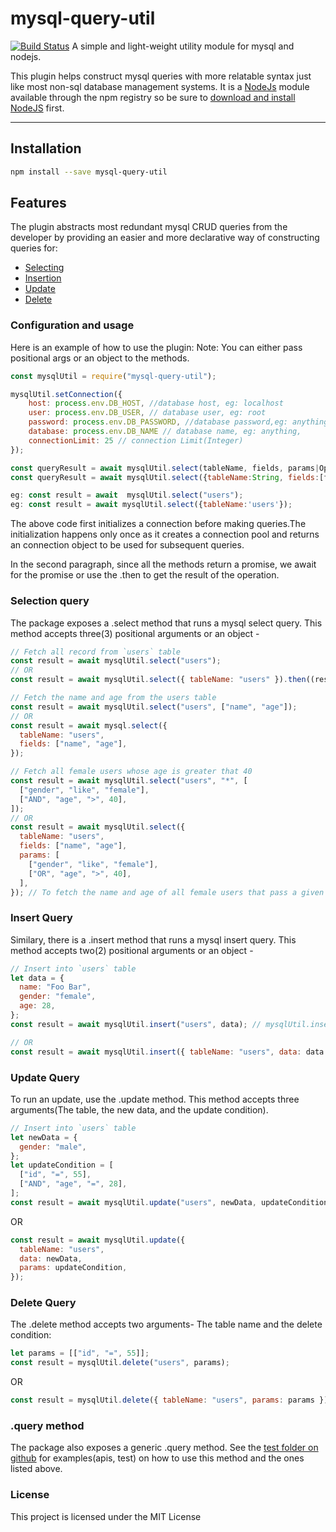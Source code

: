 # mysql-query-util

[![Build Status](https://travis-ci.com/uchennaemeruche/mysql-util.svg?token=UzXstzQpgUvQ1wppiktz&branch=master)](https://travis-ci.com/uchennaemeruche/mysql-util)
A simple and light-weight utility module for mysql and nodejs.

This plugin helps construct mysql queries with more relatable syntax just like most non-sql database management systems. It is a [NodeJs](https://nodejs.org/en) module available through the npm registry so be sure to [download and install NodeJS](https://nodejs.org/en/download) first.

---

## Installation

```bash
npm install --save mysql-query-util
```

## Features

The plugin abstracts most redundant mysql CRUD queries from the developer by providing an easier and more declarative way of constructing queries for:

- [Selecting](#Selecting)
- [Insertion](#Insertion)
- [Update](#Update)
- [Delete](#Delete)

### Configuration and usage

Here is an example of how to use the plugin:
Note: You can either pass positional args or an object to the methods.

```js
const mysqlUtil = require("mysql-query-util");

mysqlUtil.setConnection({
    host: process.env.DB_HOST, //database host, eg: localhost
    user: process.env.DB_USER, // database user, eg: root
    password: process.env.DB_PASSWORD, //database password,eg: anything
    database: process.env.DB_NAME // database name, eg: anything,
    connectionLimit: 25 // connection Limit(Integer)
});

const queryResult = await mysqlUtil.select(tableName, fields, params|Optional);
const queryResult = await mysqlUtil.select({tableName:String, fields:[fieds|columns_to_select], params:[[params|optional]]});

eg: const result = await  mysqlUtil.select("users");
eg: const result = await mysqlUtil.select({tableName:'users'});


```

The above code first initializes a connection before making queries.The initialization happens only once as it creates a connection pool and returns an connection object to be used for subsequent queries.

In the second paragraph, since all the methods return a promise, we await for the promise or use the .then to get the result of the operation.

### Selection query

The package exposes a .select method that runs a mysql select query. This method accepts three(3) positional arguments or an object -

```js
// Fetch all record from `users` table
const result = await mysqlUtil.select("users");
// OR
const result = await mysqlUtil.select({ tableName: "users" }).then((res) => {});

// Fetch the name and age from the users table
const result = await mysqlUtil.select("users", ["name", "age"]);
// OR
const result = await mysql.select({
  tableName: "users",
  fields: ["name", "age"],
});

// Fetch all female users whose age is greater that 40
const result = await mysqlUtil.select("users", "*", [
  ["gender", "like", "female"],
  ["AND", "age", ">", 40],
]);
// OR
const result = await mysqlUtil.select({
  tableName: "users",
  fields: ["name", "age"],
  params: [
    ["gender", "like", "female"],
    ["OR", "age", ">", 40],
  ],
}); // To fetch the name and age of all female users that pass a given condition.
```

### Insert Query

Similary, there is a .insert method that runs a mysql insert query. This method accepts two(2) positional arguments or an object -

```js
// Insert into `users` table
let data = {
  name: "Foo Bar",
  gender: "female",
  age: 28,
};
const result = await mysqlUtil.insert("users", data); // mysqlUtil.insert({tableName:"users", data}).then((res) => {});

// OR
const result = await mysqlUtil.insert({ tableName: "users", data: data });
```

### Update Query

To run an update, use the .update method. This method accepts three arguments(The table, the new data, and the update condition).

```js
// Insert into `users` table
let newData = {
  gender: "male",
};
let updateCondition = [
  ["id", "=", 55],
  ["AND", "age", "=", 28],
];
const result = await mysqlUtil.update("users", newData, updateCondition);
```

OR

```js
const result = await mysqlUtil.update({
  tableName: "users",
  data: newData,
  params: updateCondition,
});
```

### Delete Query

The .delete method accepts two arguments- The table name and the delete condition:

```js
let params = [["id", "=", 55]];
const result = mysqlUtil.delete("users", params);
```

OR

```js
const result = mysqlUtil.delete({ tableName: "users", params: params }); // mysqlUtil.delete({ tableName: "users", params });
```

### .query method

The package also exposes a generic .query method. See the [test folder on github](https://github.com/uchennaemeruche/mysql-util/tree/master/test) for examples(apis, test) on how to use this method and the ones listed above.

### License

This project is licensed under the MIT License

